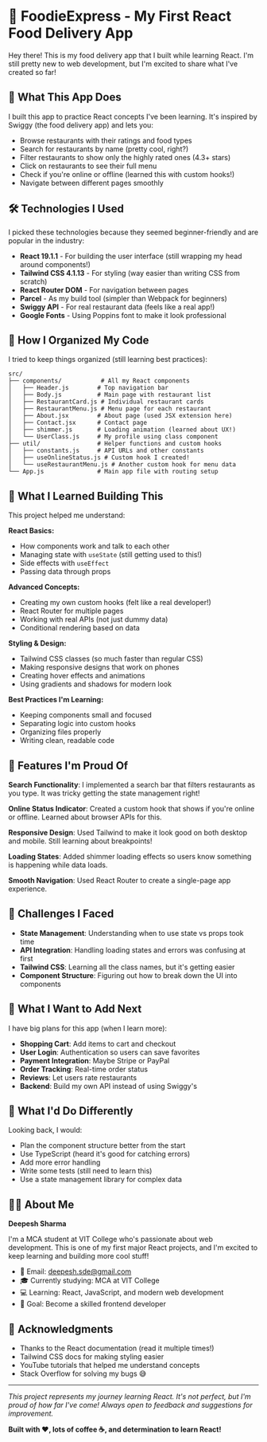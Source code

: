 # 🍕 FoodieExpress - My First React Food Delivery App

Hey there! This is my food delivery app that I built while learning React. I'm still pretty new to web development, but I'm excited to share what I've created so far!

## 🎯 What This App Does

I built this app to practice React concepts I've been learning. It's inspired by Swiggy (the food delivery app) and lets you:

- Browse restaurants with their ratings and food types
- Search for restaurants by name (pretty cool, right?)
- Filter restaurants to show only the highly rated ones (4.3+ stars)
- Click on restaurants to see their full menu
- Check if you're online or offline (learned this with custom hooks!)
- Navigate between different pages smoothly

## 🛠️ Technologies I Used

I picked these technologies because they seemed beginner-friendly and are popular in the industry:

- **React 19.1.1** - For building the user interface (still wrapping my head around components!)
- **Tailwind CSS 4.1.13** - For styling (way easier than writing CSS from scratch)
- **React Router DOM** - For navigation between pages
- **Parcel** - As my build tool (simpler than Webpack for beginners)
- **Swiggy API** - For real restaurant data (feels like a real app!)
- **Google Fonts** - Using Poppins font to make it look professional

## 📂 How I Organized My Code

I tried to keep things organized (still learning best practices):

```
src/
├── components/           # All my React components
│   ├── Header.js        # Top navigation bar
│   ├── Body.js          # Main page with restaurant list
│   ├── RestaurantCard.js # Individual restaurant cards
│   ├── RestaurantMenu.js # Menu page for each restaurant
│   ├── About.jsx        # About page (used JSX extension here)
│   ├── Contact.jsx      # Contact page
│   ├── shimmer.js       # Loading animation (learned about UX!)
│   └── UserClass.js     # My profile using class component
├── util/                # Helper functions and custom hooks
│   ├── constants.js     # API URLs and other constants
│   ├── useOnlineStatus.js # Custom hook I created!
│   └── useRestaurantMenu.js # Another custom hook for menu data
└── App.js               # Main app file with routing setup
```

## 🧠 What I Learned Building This

This project helped me understand:

**React Basics:**
- How components work and talk to each other
- Managing state with `useState` (still getting used to this!)
- Side effects with `useEffect` 
- Passing data through props

**Advanced Concepts:**
- Creating my own custom hooks (felt like a real developer!)
- React Router for multiple pages
- Working with real APIs (not just dummy data)
- Conditional rendering based on data

**Styling & Design:**
- Tailwind CSS classes (so much faster than regular CSS)
- Making responsive designs that work on phones
- Creating hover effects and animations
- Using gradients and shadows for modern look

**Best Practices I'm Learning:**
- Keeping components small and focused
- Separating logic into custom hooks
- Organizing files properly
- Writing clean, readable code

## 🎨 Features I'm Proud Of

**Search Functionality**: I implemented a search bar that filters restaurants as you type. It was tricky getting the state management right!

**Online Status Indicator**: Created a custom hook that shows if you're online or offline. Learned about browser APIs for this.

**Responsive Design**: Used Tailwind to make it look good on both desktop and mobile. Still learning about breakpoints!

**Loading States**: Added shimmer loading effects so users know something is happening while data loads.

**Smooth Navigation**: Used React Router to create a single-page app experience.

## 🚧 Challenges I Faced

- **State Management**: Understanding when to use state vs props took time
- **API Integration**: Handling loading states and errors was confusing at first
- **Tailwind CSS**: Learning all the class names, but it's getting easier
- **Component Structure**: Figuring out how to break down the UI into components

## 🔮 What I Want to Add Next

I have big plans for this app (when I learn more):

- **Shopping Cart**: Add items to cart and checkout
- **User Login**: Authentication so users can save favorites
- **Payment Integration**: Maybe Stripe or PayPal
- **Order Tracking**: Real-time order status
- **Reviews**: Let users rate restaurants
- **Backend**: Build my own API instead of using Swiggy's

## 🤔 What I'd Do Differently

Looking back, I would:
- Plan the component structure better from the start
- Use TypeScript (heard it's good for catching errors)
- Add more error handling
- Write some tests (still need to learn this)
- Use a state management library for complex data

## 👨‍💻 About Me

**Deepesh Sharma**

I'm a MCA student at VIT College who's passionate about web development. This is one of my first major React projects, and I'm excited to keep learning and building more cool stuff!

- 📧 Email: deepesh.sde@gmail.com
- 🎓 Currently studying: MCA at VIT College
- 💻 Learning: React, JavaScript, and modern web development
- 🎯 Goal: Become a skilled frontend developer

## 🙏 Acknowledgments

- Thanks to the React documentation (read it multiple times!)
- Tailwind CSS docs for making styling easier
- YouTube tutorials that helped me understand concepts
- Stack Overflow for solving my bugs 😅

---

*This project represents my journey learning React. It's not perfect, but I'm proud of how far I've come! Always open to feedback and suggestions for improvement.*

**Built with ❤️, lots of coffee ☕, and determination to learn React!**